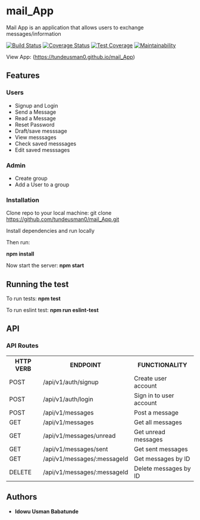 # mail_App
Mail App is an application that allows users to exchange messages/information

[![Build Status](https://travis-ci.com/tundeusman0/mail_App.svg?branch=gh-pages)](https://travis-ci.com/tundeusman0/mail_App)
[![Coverage Status](https://coveralls.io/repos/github/tundeusman0/mail_App/badge.svg?branch=gh-pages)](https://coveralls.io/github/tundeusman0/mail_App?branch=gh-pages)
[![Test Coverage](https://api.codeclimate.com/v1/badges/97c54f2847f698fa0e5b/test_coverage)](https://codeclimate.com/github/tundeusman0/mail_App/test_coverage)
[![Maintainability](https://api.codeclimate.com/v1/badges/97c54f2847f698fa0e5b/maintainability)](https://codeclimate.com/github/tundeusman0/mail_App/maintainability)

View App: (https://tundeusman0.github.io/mail_App)
## Features

### Users
* Signup and Login
* Send a Message
* Read a Message
* Reset Password
* Draft/save messsage
* View messsages
* Check saved messsages
* Edit saved messsages

### Admin
* Create group
* Add a User to a group

### Installation

Clone repo to your local machine:
git clone https://github.com/tundeusman0/mail_App.git

Install dependencies and run locally

Then run:

**npm install**

Now start the server:
    **npm start**

## Running the test
To run tests:
 **npm test**

To run eslint test:
 **npm run eslint-test**

## API
<!-- API is deployed at [here]() on heroku. -->

### API Routes
<table>
	<tr>
		<th>HTTP VERB</th>
		<th>ENDPOINT</th>
		<th>FUNCTIONALITY</th>
	</tr>
	<tr>
		<td>POST</td>
		<td>/api/v1/auth/signup</td> 
		<td>Create user account</td>
	</tr>
	<tr>
		<td>POST</td>
		<td>/api/v1/auth/login</td> 
		<td>Sign in to user account</td>
	</tr>
	<tr>
		<td>POST</td>
		<td>/api/v1/messages</td> 
		<td>Post a message</td>
	</tr>
	<tr>
		<td>GET</td>
		<td>/api/v1/messages</td> 
		<td>Get all messages</td>
	</tr>
	<tr>
		<td>GET</td>
		<td>/api/v1/messages/unread</td> 
		<td>Get unread messages</td>
	</tr>
	<tr>
		<td>GET</td>
		<td>/api/v1/messages/sent</td> 
		<td>Get sent messages</td>
	</tr>
	<tr>
		<td>GET</td>
		<td>/api/v1/messages/:messageId</td> 
		<td>Get messages by ID</td>
	</tr>
	<tr>
		<td>DELETE</td>
		<td>/api/v1/messages/:messageId</td> 
		<td>Delete messages by ID</td>
	</tr>
</table>

## Authors

* **Idowu Usman Babatunde**
